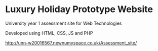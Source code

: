 # Luxury Holiday Prototype Website
University year 1 assessment site for Web Technologies

Developed using HTML, CSS, JS and PHP

http://unn-w20016567.newnumyspace.co.uk/Assessment_site/
